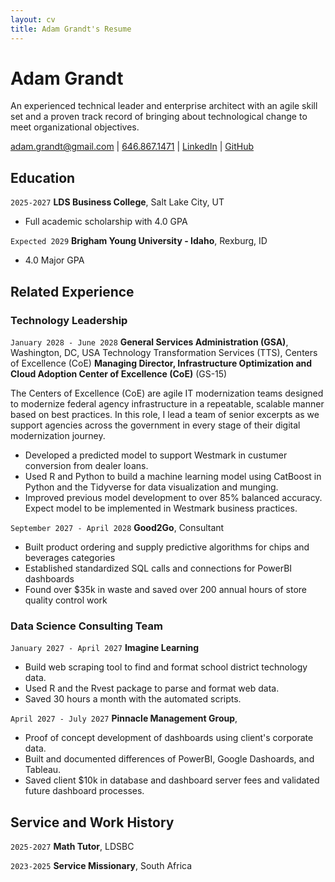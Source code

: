 ```yaml
---
layout: cv
title: Adam Grandt's Resume
---
```

# Adam Grandt
An experienced technical leader and enterprise architect with an agile skill set and a proven track record of bringing about technological change to meet organizational objectives.

<div id="webaddress">
<a href="adam.grandt@gmail.com">adam.grandt@gmail.com</a>
| <a href="tel:+16468671471">646.867.1471</a>
| <a href="https://www.linkedin.com/in/adam-grandt-ht0/">LinkedIn</a>
| <a href="https://github.com/inuwashi">GitHub</a>
</div>

<!-- https://www.monique.tech/the-art-of-markdown -->

## Education

`2025-2027`
__LDS Business College__, Salt Lake City, UT

- Full academic scholarship with 4.0 GPA

`Expected 2029`
__Brigham Young University - Idaho__, Rexburg, ID

- 4.0 Major GPA


## Related Experience

### Technology Leadership

`January 2028 - June 2028`
__General Services Administration (GSA)__, Washington, DC, USA
Technology Transformation Services (TTS),
Centers of Excellence (CoE)
**Managing Director, Infrastructure Optimization and**
**Cloud Adoption Center of Excellence (CoE)** (GS-15)


The Centers of Excellence (CoE) are agile IT modernization teams designed to modernize federal agency infrastructure in a repeatable, scalable manner based on best practices. In this role, I lead a team of senior excerpts as we support agencies across the government in every stage of their digital modernization journey.

- Developed a predicted model to support Westmark in custumer conversion from dealer loans.
- Used R and Python to build a machine learning model using CatBoost in Python and the Tidyverse for data visualization and munging. 
- Improved previous model development to over 85% balanced accuracy. Expect model to be implemented in Westmark business practices.

`September 2027 - April 2028`
__Good2Go__, Consultant

- Built product ordering and supply predictive algorithms for chips and beverages categories
- Established standardized SQL calls and connections for PowerBI dashboards
- Found over $35k in waste and saved over 200 annual hours of store quality control work 

### Data Science Consulting Team

`January 2027 - April 2027`
__Imagine Learning__

- Build web scraping tool to find and format school district technology data.
- Used R and the Rvest package to parse and format web data.
- Saved 30 hours a month with the automated scripts.

`April 2027 - July 2027`
__Pinnacle Management Group__, 

- Proof of concept development of dashboards using client's corporate data.
- Built and documented differences of PowerBI, Google Dashoards, and Tableau.
- Saved client $10k in database and dashboard server fees and validated future dashboard processes.


## Service and Work History

`2025-2027`
__Math Tutor__, LDSBC


`2023-2025`
__Service Missionary__, South Africa



<!-- ### Footer

Last updated: May 2013 -->


